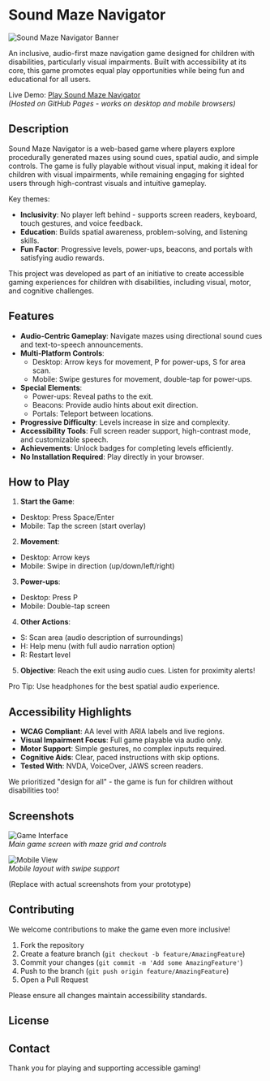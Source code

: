 # Sound Maze Navigator

![Sound Maze Navigator Banner](banner.png)

An inclusive, audio-first maze navigation game designed for children with disabilities, particularly visual impairments. Built with accessibility at its core, this game promotes equal play opportunities while being fun and educational for all users.

Live Demo: [Play Sound Maze Navigator](https://your-sooryanathg.github.io/sound-maze-navigator/)  
*(Hosted on GitHub Pages - works on desktop and mobile browsers)*

## Description

Sound Maze Navigator is a web-based game where players explore procedurally generated mazes using sound cues, spatial audio, and simple controls. The game is fully playable without visual input, making it ideal for children with visual impairments, while remaining engaging for sighted users through high-contrast visuals and intuitive gameplay.

Key themes:
- **Inclusivity**: No player left behind - supports screen readers, keyboard, touch gestures, and voice feedback.
- **Education**: Builds spatial awareness, problem-solving, and listening skills.
- **Fun Factor**: Progressive levels, power-ups, beacons, and portals with satisfying audio rewards.

This project was developed as part of an initiative to create accessible gaming experiences for children with disabilities, including visual, motor, and cognitive challenges.

## Features

- **Audio-Centric Gameplay**: Navigate mazes using directional sound cues and text-to-speech announcements.
- **Multi-Platform Controls**:
  - Desktop: Arrow keys for movement, P for power-ups, S for area scan.
  - Mobile: Swipe gestures for movement, double-tap for power-ups.
- **Special Elements**:
  - Power-ups: Reveal paths to the exit.
  - Beacons: Provide audio hints about exit direction.
  - Portals: Teleport between locations.
- **Progressive Difficulty**: Levels increase in size and complexity.
- **Accessibility Tools**: Full screen reader support, high-contrast mode, and customizable speech.
- **Achievements**: Unlock badges for completing levels efficiently.
- **No Installation Required**: Play directly in your browser.

## How to Play

1. **Start the Game**:
- Desktop: Press Space/Enter
- Mobile: Tap the screen (start overlay)

2. **Movement**:
- Desktop: Arrow keys
- Mobile: Swipe in direction (up/down/left/right)

3. **Power-ups**:
- Desktop: Press P
- Mobile: Double-tap screen

4. **Other Actions**:
- S: Scan area (audio description of surroundings)
- H: Help menu (with full audio narration option)
- R: Restart level

5. **Objective**: Reach the exit using audio cues. Listen for proximity alerts!

Pro Tip: Use headphones for the best spatial audio experience.

## Accessibility Highlights

- **WCAG Compliant**: AA level with ARIA labels and live regions.
- **Visual Impairment Focus**: Full game playable via audio only.
- **Motor Support**: Simple gestures, no complex inputs required.
- **Cognitive Aids**: Clear, paced instructions with skip options.
- **Tested With**: NVDA, VoiceOver, JAWS screen readers.

We prioritized "design for all" - the game is fun for children without disabilities too!

## Screenshots

![Game Interface](screenshot1.png)  
*Main game screen with maze grid and controls*

![Mobile View](screenshot2.png)  
*Mobile layout with swipe support*

(Replace with actual screenshots from your prototype)

## Contributing

We welcome contributions to make the game even more inclusive!
1. Fork the repository
2. Create a feature branch (`git checkout -b feature/AmazingFeature`)
3. Commit your changes (`git commit -m 'Add some AmazingFeature'`)
4. Push to the branch (`git push origin feature/AmazingFeature`)
5. Open a Pull Request

Please ensure all changes maintain accessibility standards.

## License



## Contact


Thank you for playing and supporting accessible gaming!
